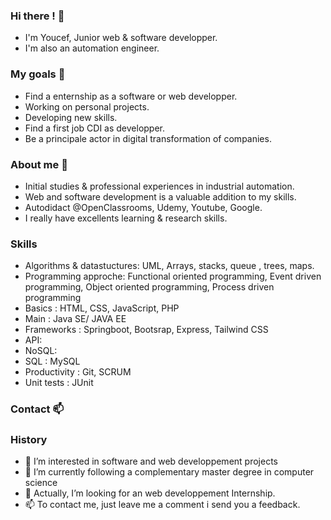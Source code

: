 ### Hi there ! 👋

* I'm Youcef, Junior web & software developper.
* I'm also an automation engineer.

### My goals 🎯

* Find a enternship as a software or web developper.
* Working on personal projects.
* Developing new skills.
* Find a first job CDI as developper.
* Be a principale actor in digital transformation of companies.

### About me 🧑

* Initial studies & professional experiences in industrial automation.
* Web and software development is a valuable addition to my skills.
* Autodidact @OpenClassrooms, Udemy, Youtube, Google. 
* I really have excellents learning & research skills.

### Skills
* Algorithms & datastuctures: UML, Arrays, stacks, queue , trees, maps.
* Programming approche: Functional oriented programming, Event driven programming, Object oriented programming, Process driven programming 
* Basics : HTML, CSS, JavaScript, PHP
* Main : Java SE/ JAVA EE
* Frameworks : Springboot, Bootsrap, Express, Tailwind CSS
* API:
* NoSQL:
* SQL : MySQL
* Productivity : Git, SCRUM
* Unit tests : JUnit

### Contact 📫

### History
- 👀 I’m interested in software and web developpement projects
- 🌱 I’m currently following a complementary master degree in computer science
- 💞️ Actually, I’m looking for an web developpement Internship.
- 📫 To contact me, just leave me a comment i send you a feedback.

<!--
**ProgRobot/ProgRobot** is a ✨ _special_ ✨ repository because its `README.md` (this file) appears on your GitHub profile.

Here are some ideas to get you started:

- 🔭 I’m currently working on ...
- 🌱 I’m currently learning ...
- 👯 I’m looking to collaborate on ...
- 🤔 I’m looking for help with ...
- 💬 Ask me about ...
- 📫 How to reach me: ...
- 😄 Pronouns: ...
- ⚡ Fun fact: ...
-->
